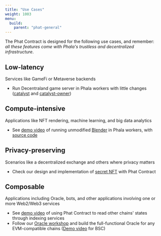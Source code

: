 ```yaml
---
title: "Use Cases"
weight: 1003
menu:
  build:
    parent: "phat-general"
---
```


The Phat Contract is designed for the following use cases, and remember: *all these features come with Phala's trustless and decentralized infrastructure*.

## Low-latency

Services like GameFi or Metaverse backends
- Run Decentraland game server in Phala workers with little changes ([catalyst](https://github.com/Phala-Network/catalyst/tree/sgx-shielded) and [catalyst-owner](https://github.com/Phala-Network/catalyst-owner/tree/sgx-shielded))

## Compute-intensive

Applications like NFT rendering, machine learning, and big data analytics
- See [demo video](https://www.youtube.com/watch?v=corp9wMlkfI&t=1s) of running unmodified [Blender](https://www.blender.org/) in Phala workers, with [source code](https://github.com/Phala-Network/blender-contract)

## Privacy-preserving

Scenarios like a decentralized exchange and others where privacy matters
- Check our design and implementation of [secret NFT](https://github.com/tenheadedlion/phat-nft) with Phat Contract

## Composable

Applications including Oracle, bots, and other applications involving one or more Web2/Web3 services
- See [demo video](https://www.youtube.com/watch?v=THeM8E-3lec) of using Phat Contract to read other chains' states through indexing services
- Follow our [Oracle workshop](https://github.com/Phala-Network/phat-offchain-rollup/tree/sub0-workshop/phat) and build the full-functional Oracle for any EVM-compatible chains ([Demo video](https://drive.google.com/file/d/1Hg9HFEBbCiXGiyQZPKPd1Zs1BiJtP7kg/view) for BSC)
